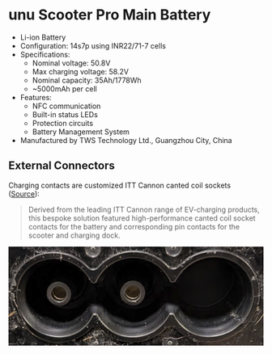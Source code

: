 # unu Scooter Pro Main Battery

- Li-ion Battery
- Configuration: 14s7p using INR22/71-7 cells
- Specifications:
  - Nominal voltage: 50.8V
  - Max charging voltage: 58.2V
  - Nominal capacity: 35Ah/1778Wh
  - ~5000mAh per cell
- Features:
  - NFC communication
  - Built-in status LEDs
  - Protection circuits
  - Battery Management System
- Manufactured by TWS Technology Ltd., Guangzhou City, China

## External Connectors

Charging contacts are customized ITT Cannon canted coil sockets ([Source](https://www.tti.com/content/dam/ttiinc/products/Verticals/ITT-Cannon-unu-Case-Study.pdf)):

> Derived from the leading ITT Cannon range of EV-charging products, this bespoke solution featured high-performance canted coil socket contacts for the battery and corresponding pin contacts for the scooter and charging dock.

![Battery Contacts](assets/battery-contacts.png)
